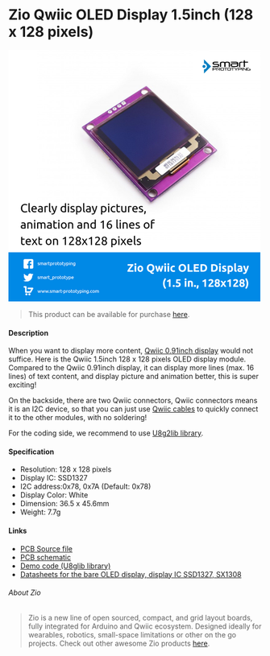 # Zio Qwiic OLED Display 1.5inch (128 x 128 pixels)

![](oled1-5.png)

> This product can be available for purchase [here](https://www.smart-prototyping.com/Zio-Qwiic-OLED-Display-1_5inch-128x128).



#### Description

When you want to display more content, [Qwiic 0.91inch display](https://www.smart-prototyping.com/Zio-OLED-Display-0-91-in-128-32-Qwiic.html) would not suffice. Here is the Qwiic 1.5inch 128 x 128 pixels OLED display module. Compared to the Qwiic 0.91inch display, it can display more lines (max. 16 lines) of text content, and display picture and animation better, this is super exciting! 

On the backside, there are  two Qwiic connectors, Qwiic connectors means it is an I2C device, so that you can just use [Qwiic cables](https://www.smart-prototyping.com/zio-cables) to quickly connect it to the other modules, with no soldering! 

For the coding side, we recommend to use [U8g2lib library](https://github.com/olikraus/u8glib).


#### Specification

* Resolution: 128 x 128 pixels
* Display IC: SSD1327
* I2C address:0x78, 0x7A (Default: 0x78)
* Display Color: White
* Dimension: 36.5 x 45.6mm
* Weight: 7.7g


#### Links

* [PCB Source file](https://github.com/ZIOCC/Zio-Qwiic-OLED-Display-1.5inch-128x128/tree/master/EAGLE)
* [PCB schematic](https://github.com/ZIOCC/Zio-Qwiic-OLED-Display-1.5inch-128x128/blob/master/Zio%20Qwiic%201.5%20inch%20OLED%20Display%20module%20schematic.pdf)
* [Demo code (U8glib library)](https://github.com/olikraus/u8glib)
* [Datasheets for the bare OLED display, display IC SSD1327, SX1308](https://github.com/ZIOCC/Zio-Qwiic-OLED-Display-1.5inch-128x128/tree/master/datasheet)





###### About Zio
> Zio is a new line of open sourced, compact, and grid layout boards, fully integrated for Arduino and Qwiic ecosystem. Designed ideally for wearables, robotics, small-space limitations or other on the go projects. Check out other awesome Zio products [here](https://www.smart-prototyping.com/Zio).
